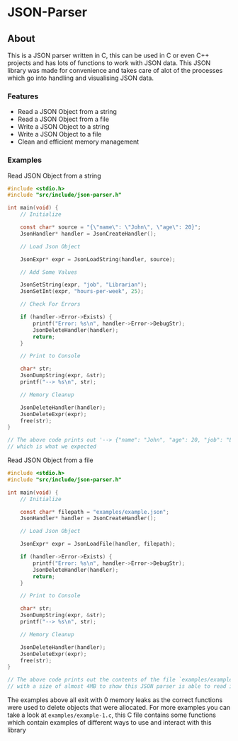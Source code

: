 
# JSON-Parser

## About
This is a JSON parser written in C, this can be used in C or even C++ projects and has lots of functions to work with JSON data. This JSON library was made for convenience and takes care of alot of the processes which go into handling and visualising JSON data. 

### Features
- Read a JSON Object from a string
- Read a JSON Object from a file
- Write a JSON Object to a string
- Write a JSON Object to a file
- Clean and efficient memory management

### Examples
Read JSON Object from a string

```c
#include <stdio.h>
#include "src/include/json-parser.h"

int main(void) {
	// Initialize

	const char* source = "{\"name\": \"John\", \"age\": 20}";
	JsonHandler* handler = JsonCreateHandler();

	// Load Json Object

	JsonExpr* expr = JsonLoadString(handler, source);

	// Add Some Values

	JsonSetString(expr, "job", "Librarian");
	JsonSetInt(expr, "hours-per-week", 25);

	// Check For Errors

	if (handler->Error->Exists) {
		printf("Error: %s\n", handler->Error->DebugStr);
		JsonDeleteHandler(handler);
		return;
	}

	// Print to Console

	char* str;
	JsonDumpString(expr, &str);
	printf("--> %s\n", str);

	// Memory Cleanup

	JsonDeleteHandler(handler);
	JsonDeleteExpr(expr);
	free(str);
}

// The above code prints out '--> {"name": "John", "age": 20, "job": "Librarian", "hours-per-week": 25}' to the screen,
// which is what we expected
```

Read JSON Object from a file

```c
#include <stdio.h>
#include "src/include/json-parser.h"

int main(void) {
	// Initialize

	const char* filepath = "examples/example.json";
	JsonHandler* handler = JsonCreateHandler();

	// Load Json Object

	JsonExpr* expr = JsonLoadFile(handler, filepath);

	if (handler->Error->Exists) {
		printf("Error: %s\n", handler->Error->DebugStr);
		JsonDeleteHandler(handler);
		return;
	}

	// Print to Console

	char* str;
	JsonDumpString(expr, &str);
	printf("--> %s\n", str);

	// Memory Cleanup

	JsonDeleteHandler(handler);
	JsonDeleteExpr(expr);
	free(str);
}

// The above code prints out the contents of the file `examples/example.json`. This is a JSON file which has randomised data,
// with a size of almost 4MB to show this JSON parser is able to read in very large amounts of JSON data.
```

The examples above all exit with 0 memory leaks as the correct functions were used to delete objects that were allocated. For more examples you can take a look at `examples/example-1.c`, this C file contains some functions which contain examples of different ways to use and interact with this library


